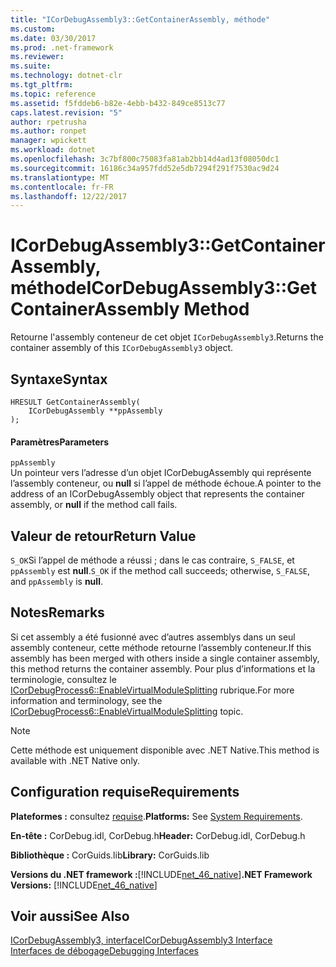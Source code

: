 ```yaml
---
title: "ICorDebugAssembly3::GetContainerAssembly, méthode"
ms.custom: 
ms.date: 03/30/2017
ms.prod: .net-framework
ms.reviewer: 
ms.suite: 
ms.technology: dotnet-clr
ms.tgt_pltfrm: 
ms.topic: reference
ms.assetid: f5fddeb6-b82e-4ebb-b432-849ce8513c77
caps.latest.revision: "5"
author: rpetrusha
ms.author: ronpet
manager: wpickett
ms.workload: dotnet
ms.openlocfilehash: 3c7bf800c75083fa81ab2bb14d4ad13f08050dc1
ms.sourcegitcommit: 16186c34a957fdd52e5db7294f291f7530ac9d24
ms.translationtype: MT
ms.contentlocale: fr-FR
ms.lasthandoff: 12/22/2017
---
```

# <a name="icordebugassembly3getcontainerassembly-method"></a><span data-ttu-id="3622d-102">ICorDebugAssembly3::GetContainerAssembly, méthode</span><span class="sxs-lookup"><span data-stu-id="3622d-102">ICorDebugAssembly3::GetContainerAssembly Method</span></span>
<span data-ttu-id="3622d-103">Retourne l'assembly conteneur de cet objet `ICorDebugAssembly3`.</span><span class="sxs-lookup"><span data-stu-id="3622d-103">Returns the container assembly of this `ICorDebugAssembly3` object.</span></span>  
  
## <a name="syntax"></a><span data-ttu-id="3622d-104">Syntaxe</span><span class="sxs-lookup"><span data-stu-id="3622d-104">Syntax</span></span>  
  
```  
HRESULT GetContainerAssembly(  
    ICorDebugAssembly **ppAssembly  
);  
```  
  
#### <a name="parameters"></a><span data-ttu-id="3622d-105">Paramètres</span><span class="sxs-lookup"><span data-stu-id="3622d-105">Parameters</span></span>  
 `ppAssembly`  
 <span data-ttu-id="3622d-106">Un pointeur vers l’adresse d’un objet ICorDebugAssembly qui représente l’assembly conteneur, ou **null** si l’appel de méthode échoue.</span><span class="sxs-lookup"><span data-stu-id="3622d-106">A pointer to the address of an ICorDebugAssembly object that represents the container assembly, or **null** if the method call fails.</span></span>  
  
## <a name="return-value"></a><span data-ttu-id="3622d-107">Valeur de retour</span><span class="sxs-lookup"><span data-stu-id="3622d-107">Return Value</span></span>  
 <span data-ttu-id="3622d-108">`S_OK`Si l’appel de méthode a réussi ; dans le cas contraire, `S_FALSE`, et `ppAssembly` est **null**.</span><span class="sxs-lookup"><span data-stu-id="3622d-108">`S_OK` if the method call succeeds; otherwise, `S_FALSE`, and `ppAssembly` is **null**.</span></span>  
  
## <a name="remarks"></a><span data-ttu-id="3622d-109">Notes</span><span class="sxs-lookup"><span data-stu-id="3622d-109">Remarks</span></span>  
 <span data-ttu-id="3622d-110">Si cet assembly a été fusionné avec d’autres assemblys dans un seul assembly conteneur, cette méthode retourne l’assembly conteneur.</span><span class="sxs-lookup"><span data-stu-id="3622d-110">If this assembly has been merged with others inside a single container assembly, this method returns the container assembly.</span></span> <span data-ttu-id="3622d-111">Pour plus d’informations et la terminologie, consultez le [ICorDebugProcess6::EnableVirtualModuleSplitting](../../../../docs/framework/unmanaged-api/debugging/icordebugprocess6-enablevirtualmodulesplitting-method.md) rubrique.</span><span class="sxs-lookup"><span data-stu-id="3622d-111">For more information and terminology, see the [ICorDebugProcess6::EnableVirtualModuleSplitting](../../../../docs/framework/unmanaged-api/debugging/icordebugprocess6-enablevirtualmodulesplitting-method.md) topic.</span></span>  
  
> [!NOTE]
>  <span data-ttu-id="3622d-112">Cette méthode est uniquement disponible avec .NET Native.</span><span class="sxs-lookup"><span data-stu-id="3622d-112">This method is available with .NET Native only.</span></span>  
  
## <a name="requirements"></a><span data-ttu-id="3622d-113">Configuration requise</span><span class="sxs-lookup"><span data-stu-id="3622d-113">Requirements</span></span>  
 <span data-ttu-id="3622d-114">**Plateformes :** consultez [requise](../../../../docs/framework/get-started/system-requirements.md).</span><span class="sxs-lookup"><span data-stu-id="3622d-114">**Platforms:** See [System Requirements](../../../../docs/framework/get-started/system-requirements.md).</span></span>  
  
 <span data-ttu-id="3622d-115">**En-tête :** CorDebug.idl, CorDebug.h</span><span class="sxs-lookup"><span data-stu-id="3622d-115">**Header:** CorDebug.idl, CorDebug.h</span></span>  
  
 <span data-ttu-id="3622d-116">**Bibliothèque :** CorGuids.lib</span><span class="sxs-lookup"><span data-stu-id="3622d-116">**Library:** CorGuids.lib</span></span>  
  
 <span data-ttu-id="3622d-117">**Versions du .NET framework :**[!INCLUDE[net_46_native](../../../../includes/net-46-native-md.md)]</span><span class="sxs-lookup"><span data-stu-id="3622d-117">**.NET Framework Versions:** [!INCLUDE[net_46_native](../../../../includes/net-46-native-md.md)]</span></span>  
  
## <a name="see-also"></a><span data-ttu-id="3622d-118">Voir aussi</span><span class="sxs-lookup"><span data-stu-id="3622d-118">See Also</span></span>  
 [<span data-ttu-id="3622d-119">ICorDebugAssembly3, interface</span><span class="sxs-lookup"><span data-stu-id="3622d-119">ICorDebugAssembly3 Interface</span></span>](../../../../docs/framework/unmanaged-api/debugging/icordebugassembly3-interface.md)  
 [<span data-ttu-id="3622d-120">Interfaces de débogage</span><span class="sxs-lookup"><span data-stu-id="3622d-120">Debugging Interfaces</span></span>](../../../../docs/framework/unmanaged-api/debugging/debugging-interfaces.md)
